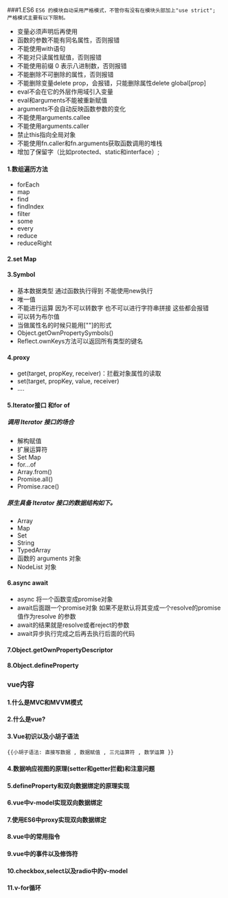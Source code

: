 ###1.ES6
`ES6 的模块自动采用严格模式，不管你有没有在模块头部加上"use strict";
严格模式主要有以下限制。`

- 变量必须声明后再使用
- 函数的参数不能有同名属性，否则报错
- 不能使用with语句
- 不能对只读属性赋值，否则报错
- 不能使用前缀 0 表示八进制数，否则报错
- 不能删除不可删除的属性，否则报错
- 不能删除变量delete prop，会报错，只能删除属性delete global[prop]
- eval不会在它的外层作用域引入变量
- eval和arguments不能被重新赋值
- arguments不会自动反映函数参数的变化
- 不能使用arguments.callee
- 不能使用arguments.caller
- 禁止this指向全局对象
- 不能使用fn.caller和fn.arguments获取函数调用的堆栈
- 增加了保留字（比如protected、static和interface）;


#### 1.数组遍历方法
- forEach
- map
- find
- findIndex
- filter
- some
- every
- reduce
- reduceRight

#### 2.set Map

#### 3.Symbol
- 基本数据类型 通过函数执行得到 不能使用new执行
- 唯一值
- 不能进行运算 因为不可以转数字 也不可以进行字符串拼接 这些都会报错
- 可以转为布尔值
- 当做属性名的时候只能用[""]的形式
- Object.getOwnPropertySymbols()
- Reflect.ownKeys方法可以返回所有类型的键名


#### 4.proxy
- get(target, propKey, receiver)：拦截对象属性的读取
- set(target, propKey, value, receiver)
- ....

#### 5.Iterator接口  和for of
##### 调用 Iterator 接口的场合
- 解构赋值
- 扩展运算符
- Set Map
- for...of
- Array.from()
- Promise.all()
- Promise.race()

##### 原生具备 Iterator 接口的数据结构如下。
- Array
- Map
- Set
- String
- TypedArray
- 函数的 arguments 对象
- NodeList 对象

#### 6.async await
- async 将一个函数变成promise对象
- await后面跟一个promise对象 如果不是默认将其变成一个resolve的promise 值作为resolve 的参数
- await的结果就是resolve或者reject的参数
- await异步执行完成之后再去执行后面的代码

#### 7.Object.getOwnPropertyDescriptor
#### 8.Object.defineProperty

### vue内容

#### 1.什么是MVC和MVVM模式

#### 2.什么是vue?

#### 3.Vue初识以及小胡子语法
```
{{小胡子语法: 直接写数据 , 数据赋值 , 三元运算符 , 数学运算 }}

```
#### 4.数据响应视图的原理(setter和getter拦截)和注意问题

#### 5.defineProperty和双向数据绑定的原理实现

#### 6.vue中v-model实现双向数据绑定

#### 7.使用ES6中proxy实现双向数据绑定

#### 8.vue中的常用指令

#### 9.vue中的事件以及修饰符

#### 10.checkbox,select以及radio中的v-model

#### 11.v-for循环